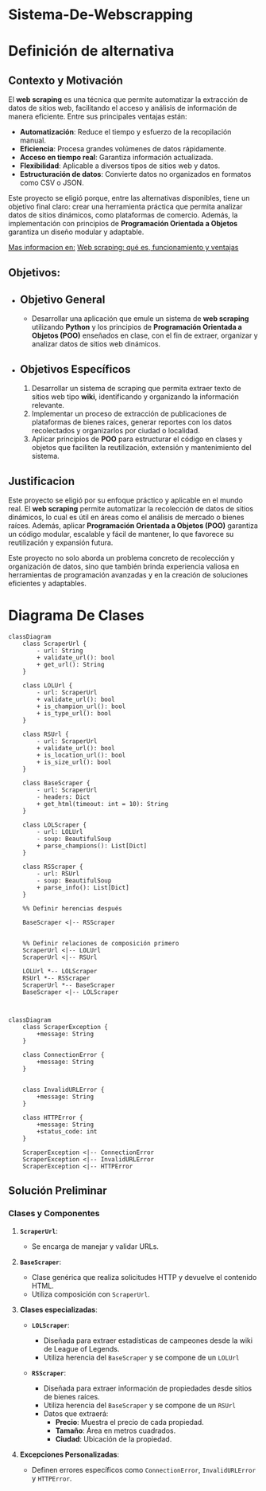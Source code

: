 # Sistema-De-Webscrapping

# Definición de alternativa

## Contexto y Motivación

El **web scraping** es una técnica que permite automatizar la extracción de datos de sitios web, facilitando el acceso y análisis de información de manera eficiente.
Entre sus principales ventajas están:

- **Automatización**: Reduce el tiempo y esfuerzo de la recopilación manual.
- **Eficiencia**: Procesa grandes volúmenes de datos rápidamente.
- **Acceso en tiempo real**: Garantiza información actualizada.
- **Flexibilidad**: Aplicable a diversos tipos de sitios web y datos.
- **Estructuración de datos**: Convierte datos no organizados en formatos como CSV o JSON.

Este proyecto se eligió porque, entre las alternativas disponibles, tiene un objetivo final claro: crear una herramienta práctica que permita analizar datos de sitios dinámicos, como plataformas de comercio. Además, la implementación con principios de **Programación Orientada a Objetos** garantiza un diseño modular y adaptable.

<ins>Mas informacion en:</ins> [Web scraping: qué es, funcionamiento y ventajas](https://www.esic.edu/rethink/tecnologia/web-scraping-que-es-funcionamiento-ventajas-c) 

##  Objetivos:

- ## Objetivo General
  - Desarrollar una aplicación que emule un sistema de **web scraping** utilizando **Python** y los principios de **Programación Orientada a Objetos (POO)** enseñados en clase, con el fin de extraer, organizar y analizar datos de sitios web dinámicos.

 - ## Objetivos Específicos
    1. Desarrollar un sistema de scraping que permita extraer texto de sitios web tipo **wiki**, identificando y organizando la información relevante.
    2. Implementar un proceso de extracción de publicaciones de plataformas de bienes raíces, generar reportes con los datos recolectados y organizarlos por ciudad o localidad.
    3. Aplicar principios de **POO** para estructurar el código en clases y objetos que faciliten la reutilización, extensión y mantenimiento del sistema.


## Justificacion

Este proyecto se eligió por su enfoque práctico y aplicable en el mundo real. El **web scraping** permite automatizar la recolección de datos de sitios dinámicos, lo cual es útil en áreas como el análisis de mercado o bienes raíces. Además, aplicar **Programación Orientada a Objetos (POO)** garantiza un código modular, escalable y fácil de mantener, lo que favorece su reutilización y expansión futura.

Este proyecto no solo aborda un problema concreto de recolección y organización de datos, sino que también brinda experiencia valiosa en herramientas de programación avanzadas y en la creación de soluciones eficientes y adaptables.

# Diagrama De Clases

```mermaid
classDiagram
    class ScraperUrl {
        - url: String
        + validate_url(): bool
        + get_url(): String
    }

    class LOLUrl {
        - url: ScraperUrl
        + validate_url(): bool
        + is_champion_url(): bool
        + is_type_url(): bool
    }

    class RSUrl {
        - url: ScraperUrl
        + validate_url(): bool
        + is_location_url(): bool
        + is_size_url(): bool
    }

    class BaseScraper {
        - url: ScraperUrl
        - headers: Dict
        + get_html(timeout: int = 10): String
    }

    class LOLScraper {
        - url: LOLUrl
        - soup: BeautifulSoup
        + parse_champions(): List[Dict]
    }

    class RSScraper {
        - url: RSUrl
        - soup: BeautifulSoup
        + parse_info(): List[Dict]
    }

    %% Definir herencias después
    
    BaseScraper <|-- RSScraper
    

    %% Definir relaciones de composición primero
    ScraperUrl <|-- LOLUrl
    ScraperUrl <|-- RSUrl

    LOLUrl *-- LOLScraper
    RSUrl *-- RSScraper
    ScraperUrl *-- BaseScraper
    BaseScraper <|-- LOLScraper


```
```mermaid

classDiagram
    class ScraperException {
        +message: String
    }

    class ConnectionError {
        +message: String
    }


    class InvalidURLError {
        +message: String
    }

    class HTTPError {
        +message: String
        +status_code: int
    }

    ScraperException <|-- ConnectionError
    ScraperException <|-- InvalidURLError
    ScraperException <|-- HTTPError
```

## **Solución Preliminar**

### **Clases y Componentes**

1. **`ScraperUrl`**:
   - Se encarga de manejar y validar URLs.

2. **`BaseScraper`**:
   - Clase genérica que realiza solicitudes HTTP y devuelve el contenido HTML.
   - Utiliza composición con `ScraperUrl`.

3. **Clases especializadas**:
   - **`LOLScraper`**:
     - Diseñada para extraer estadísticas de campeones desde la wiki de League of Legends.
     - Utiliza herencia del `BaseScraper` y se compone de un `LOLUrl`

   - **`RSScraper`**:
     - Diseñada para extraer información de propiedades desde sitios de bienes raíces.
     - Utiliza herencia del `BaseScraper` y se compone de un `RSUrl`
     - Datos que extraerá:
       - **Precio**: Muestra el precio de cada propiedad.
       - **Tamaño**: Área en metros cuadrados.
       - **Ciudad**: Ubicación de la propiedad.

4. **Excepciones Personalizadas**:
   - Definen errores específicos como `ConnectionError`, `InvalidURLError` y `HTTPError`.

